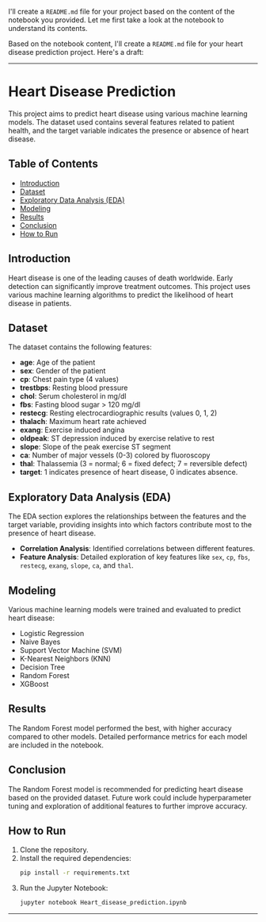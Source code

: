 I'll create a `README.md` file for your project based on the content of the notebook you provided. Let me first take a look at the notebook to understand its contents.

Based on the notebook content, I'll create a `README.md` file for your heart disease prediction project. Here's a draft:

---

# Heart Disease Prediction

This project aims to predict heart disease using various machine learning models. The dataset used contains several features related to patient health, and the target variable indicates the presence or absence of heart disease.

## Table of Contents
- [Introduction](#introduction)
- [Dataset](#dataset)
- [Exploratory Data Analysis (EDA)](#exploratory-data-analysis-eda)
- [Modeling](#modeling)
- [Results](#results)
- [Conclusion](#conclusion)
- [How to Run](#how-to-run)

## Introduction
Heart disease is one of the leading causes of death worldwide. Early detection can significantly improve treatment outcomes. This project uses various machine learning algorithms to predict the likelihood of heart disease in patients.

## Dataset
The dataset contains the following features:
- **age**: Age of the patient
- **sex**: Gender of the patient
- **cp**: Chest pain type (4 values)
- **trestbps**: Resting blood pressure
- **chol**: Serum cholesterol in mg/dl
- **fbs**: Fasting blood sugar > 120 mg/dl
- **restecg**: Resting electrocardiographic results (values 0, 1, 2)
- **thalach**: Maximum heart rate achieved
- **exang**: Exercise induced angina
- **oldpeak**: ST depression induced by exercise relative to rest
- **slope**: Slope of the peak exercise ST segment
- **ca**: Number of major vessels (0-3) colored by fluoroscopy
- **thal**: Thalassemia (3 = normal; 6 = fixed defect; 7 = reversible defect)
- **target**: 1 indicates presence of heart disease, 0 indicates absence.

## Exploratory Data Analysis (EDA)
The EDA section explores the relationships between the features and the target variable, providing insights into which factors contribute most to the presence of heart disease.

- **Correlation Analysis**: Identified correlations between different features.
- **Feature Analysis**: Detailed exploration of key features like `sex`, `cp`, `fbs`, `restecg`, `exang`, `slope`, `ca`, and `thal`.

## Modeling
Various machine learning models were trained and evaluated to predict heart disease:
- Logistic Regression
- Naive Bayes
- Support Vector Machine (SVM)
- K-Nearest Neighbors (KNN)
- Decision Tree
- Random Forest
- XGBoost

## Results
The Random Forest model performed the best, with higher accuracy compared to other models. Detailed performance metrics for each model are included in the notebook.

## Conclusion
The Random Forest model is recommended for predicting heart disease based on the provided dataset. Future work could include hyperparameter tuning and exploration of additional features to further improve accuracy.

## How to Run
1. Clone the repository.
2. Install the required dependencies:
   ```bash
   pip install -r requirements.txt
   ```
3. Run the Jupyter Notebook:
   ```bash
   jupyter notebook Heart_disease_prediction.ipynb
   ```

---

